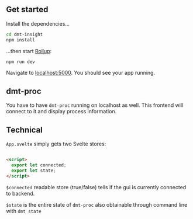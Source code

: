 ## Get started

Install the dependencies...

```bash
cd dmt-insight
npm install
```

...then start [Rollup](https://rollupjs.org):

```bash
npm run dev
```

Navigate to [localhost:5000](http://localhost:5000). You should see your app running.

## dmt-proc

You have to have `dmt-proc` running on localhost as well. This frontend will connect to it and display process information.

## Technical

`App.svelte` simply gets two Svelte stores:

```html

<script>
  export let connected;
  export let state;
</script>
```

`$connected` readable store (true/false) tells if the gui is currently connected to backend.

`$state` is the entire state of `dmt-proc` also obtainable through command line with `dmt state`


